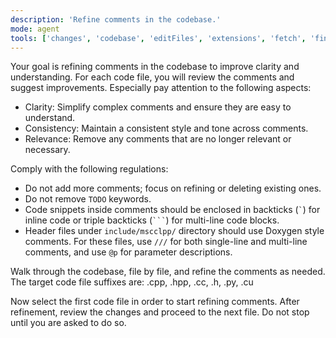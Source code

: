```yaml
---
description: 'Refine comments in the codebase.'
mode: agent
tools: ['changes', 'codebase', 'editFiles', 'extensions', 'fetch', 'findTestFiles', 'githubRepo', 'new', 'openSimpleBrowser', 'problems', 'runCommands', 'runNotebooks', 'runTasks', 'search', 'searchResults', 'testFailure', 'usages']
---
```

Your goal is refining comments in the codebase to improve clarity and understanding. For each code file, you will review the comments and suggest improvements. Especially pay attention to the following aspects:

- Clarity: Simplify complex comments and ensure they are easy to understand.
- Consistency: Maintain a consistent style and tone across comments.
- Relevance: Remove any comments that are no longer relevant or necessary.

Comply with the following regulations:

- Do not add more comments; focus on refining or deleting existing ones.
- Do not remove `TODO` keywords.
- Code snippets inside comments should be enclosed in backticks (`` ` ``) for inline code or triple backticks (```` ``` ````) for multi-line code blocks.
- Header files under `include/mscclpp/` directory should use Doxygen style comments. For these files, use `///` for both single-line and multi-line comments, and use `@p` for parameter descriptions.

Walk through the codebase, file by file, and refine the comments as needed. The target code file suffixes are: .cpp, .hpp, .cc, .h, .py, .cu

Now select the first code file in order to start refining comments. After refinement, review the changes and proceed to the next file. Do not stop until you are asked to do so.

